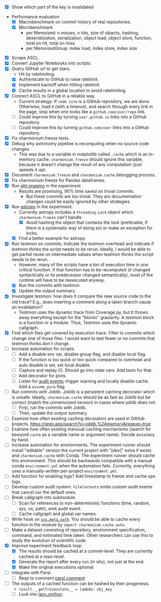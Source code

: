 - [x] Show which part of the key is invalidated
- Performance evaluation
  - [x] Macrobenchmark on commit history of real repositories.
  - [x] Microbenchmark
    - per Memoized: n misses, n hits, size of objects, hashing, deserialization, serialization, object load, object store, function, total on hit, total on miss
    - per MemoizedGroup: index load, index store, index size
- [x] Scrape ASCL.
- [x] Convert Jupyter Notebooks into scripts.
- [x] Query GitHub url to get stars.
  - Hit by ratelimiting.
  - [x] Authenticate to GitHub to raise ratelimit.
  - [x] Implement backoff when hitting ratelimit.
  - [x] Cache results in a global location to avoid ratelimiting.
- [x] Connect ASCL to GitHub in a reliable way.
  - Current strategy: If `code site` is a GitHub repository, we are done. Otherwise, load it (with a timeout), and search through every link in the page, stop when one looks like a `github.com/user/repo` link.
  - [ ] Could improve this by turning `user.github.io` links into a GitHub repository.
  - [ ] Could improve this by turning `github.com/user` links into a GitHub repository.
- [x] Fix charmonium.freeze tests.
- [x] Debug why astronomy pipeline is recomputing when no source code changes.
  - This was due to a variable in matplotlib called `_cache` which is an in-memory cache. `charmonium.freeze` should ignore this variable, because it doesn't change the result of any computation (just speeds it up).
- [x] Document `charmonium.freeze` and `charmonium.cache` debugging process.
- [x] Fix charmonium.freeze for Pandas dataframes.
- [x] Run [eht-imaging] in the experiment
  - Results are promising, 90% time saved on trivial commits.
    - But these commits are too trivial. They are documentation changes could be easily ignored by other strategies.
- [x] Run [astropy] in the experiment.
  - Currently astropy includes a `threading.Lock` object which `charmonium.freeze` can't handle.
    - [x] Avoid hashing the object that contains the lock (preferable, if there is a systematic way of doing so) or make an exception for locks.
  - [x] Find a better example for astropy
- [x] Run testmon on commits. Indicate the testmon overhead and indicate if testmon thinks the script needs to be rerun. Ideally, I would be able to get partial reuse on intermediate values when testmon thinks the script needs to be rerun.
  - However, many of the scripts have a ton of execution time in one critical function. If that function has to be recomputed (it changed syntactically or its predecessor changed semantically), most of the runtime will have to be reexecuted anyway.
  - [x] Run the commits with testmon.
  - [x] Update the output summary.
- [x] Investigate testmon: how does it compare the new source code to the old trace? E.g., does inserting a comment along a taken branch cause an invalidation?
  - Testmon uses the dynamic trace from Coverage.py, but it throws away everything except for the "blocks" graularity. A testmon block is a function or a module. Thus, Testmon uses the dynamic callgraph.
- [x] Find which files get covered by execution trace. Filter to commits which change one of those files. I would want to test fewer or no commits that testmon thinks _don't_ change.
- [ ] Increase automation for scripts.
  - [ ] Add a disable env var, disable group flag, and disable local flag.
  - [ ] If the function is too quick or too quick compared to overhead and auto disable is set, set local disable.
  - [ ] Capture and replay IO. Should go into state vars. Add tests for that.
  - [ ] Add decorator for plots.
  - [ ] Listen for [audit events]; trigger warning and locally disable cache. Add a `assume_pure` flag.
- [ ] Run commits with Joblib. Joblib is a persistent caching decorator which is unsafe. Ideally, `charmonium.cache` should be as fast as Joblib but be correct (match the unmemoized version) in cases where joblib does not.
  - [ ] First, run the commits with Joblib.
  - [ ] Then, update the output summary.
- [ ] Examine how often existing caching decorators are used in GitHub projects. https://grep.app/search?q=joblib.%2Amemory&regexp=true
- [ ] Examine how often existing manuual caching mechanisms (search for kewyord `cache` as a variable name or argument name). Decide accuracy by hand.
- [ ] Increase automation for environments. The experiment runner should install "editable" version the current project with "[dev]" extra if exists and `charmonium.cache` with Conda. The experiment runner should cache this environment. This should be backwards compatible with a manual conda `environment.yml` when the automation fails. Currently, everything uses a manually-written per-project `environment.yml`.
- [ ] Add function for enabling logs? Add timestamp to freeze and cache ops logs.
- [ ] Develop custom audit system. `FileContents` emits custom audit events that cancel our the default ones.
- [ ] Break callgraph into submodule.
  - [ ] Scan for references to non-deterministic functions (time, random, sys, os, path), emit audit event.
  - [ ] Cache callgraph and global var names.
- [ ] Write hook on [`sys.meta_path`][sys.meta_path]. You should be able to cache every function in the module by `import charmonium.cache.auto`.
- [ ] Make a dataset consisting of repository, environment specification, command, and estimated time taken. Other researchers can use this to study the evolution of scientific code.
- [x] Improve experiment feedback loop.
  - [x] The results should be cached at a commit-level. They are currently cached at a repo-level.
  - [x] Generate the report after every run (in situ), not just at the end.
  - [x] Make the original executions optional.
- [ ] Integrate with Parsl.
  - [ ] Resp to comment [parsl comment]
- [ ] The outputs of a cached function can be hashed by their progenesis.
  - `result.__getfrozenstate__ = lambda: obj_key`
  - [ ] Look into [lazy_python].

[sys.meta_path]: https://github.com/lihaoyi/macropy/blob/a815f5a58231d8fa65386cd71ff0d15d09fe9fa3/macropy/__init__.py#L16
[lazy_python]: https://pypi.org/project/lazy_python/
[audit events]: https://docs.python.org/3/library/audit_events.html#audit-events
[parsl comment]: https://github.com/Parsl/parsl/issues/1591#issuecomment-954863242
[eht-imaging]: https://github.com/achael/eht-imaging
[astropy]: https://github.com/astropy/astropy
